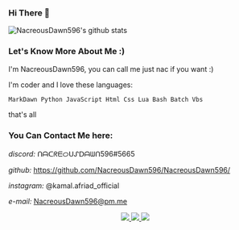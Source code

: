 ### Hi There 👋

![NacreousDawn596's github stats](https://github-readme-stats.vercel.app/api?username=NacreousDawn596&show_icons=true&title_color=f82371&icon_color=f8ca23&text_color=ffffff&bg_color=000000&border_color=ffffff)

### Let's Know More About Me :)

I'm NacreousDawn596, you can call me just nac if you want :)

I'm coder and I love these languages:
```md
MarkDawn Python JavaScript Html Css Lua Bash Batch Vbs
```

that's all

### You Can Contact Me here:

*discord:* ᑎᗩᑕᖇᗴᝪᑌᔑᗞᗩᗯᑎ596#5665

*github:* https://github.com/NacreousDawn596/NacreousDawn596/

*instagram:* @kamal.afriad_official

*e-mail:* NacreousDawn596@pm.me

<p align="center">
  <a href="https://telegram.me/NacreousDawn596">
    <img src="https://img.shields.io/badge/-TELEGRAM-blue?logo=telegram&labelColor=3b3b3b&color=white">
  </a>
  <a href="https://instagram.com/kamal.afriad_official">
    <img src="https://img.shields.io/badge/-INSTAGRAM-blue?logo=instagram&logoColor=ff00ca&labelColor=3b3b3b&color=white">
  </a>
  <a href="https://tiktok.com/@nacreousdawn596">
    <img src="https://img.shields.io/badge/-TIKTOK-blue?logo=tiktok&labelColor=3b3b3b&color=white">
  </a>
</p>
